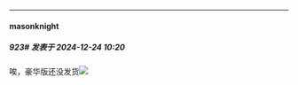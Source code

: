 ﻿
*****

####  masonknight  
##### 923#       发表于 2024-12-24 10:20

唉，豪华版还没发货<img src="https://static.saraba1st.com/image/smiley/face2017/001.png" referrerpolicy="no-referrer">


